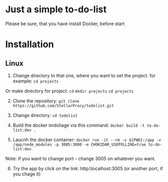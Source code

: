 
# Just a simple to-do-list

Please be sure, that you have install Docker, before start

# Installation

## Linux

1. Change directory to that one, where you want to set the project.
for example:
```cd projects```

Or make directory for project:
 ```cd```
```mkdir projects```
```cd projects```

2. Clone the repository:
```git clone https://github.com/StellarProcy/todolist.git```

3. Change directory:
```cd todolist```

4. Build the docker imdoliage via this command:
```docker build -t to-do-list:dev .```

5. Laucnh the docker container:
```docker run -it --rm -v ${PWD}:/app -v /app/node_modules -p 3005:3000 -e CHOKIDAR_USEPOLLING=true to-do-list:dev```

Note: if you want to change port - change 3005 on whatever you want.

6. Try the app by click on the link: 
http:\\localhost:3005 (or another port, if you chage it)

